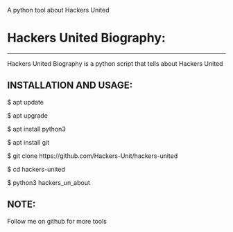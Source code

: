 A python tool about Hackers United
<!DOCTYPE html>
<html>
<head>
<body>
<h1>Hackers United Biography:</h1>
<hr>
<p>Hackers United Biography is a python script that tells about Hackers United</p>
<h2>INSTALLATION AND USAGE:</h2>
<p>$ apt update</p>
<p>$ apt upgrade</p>
<p>$ apt install python3</p>
<p>$ apt install git</p>
<p>$ git clone https://github.com/Hackers-Unit/hackers-united</p>
<p>$ cd hackers-united</p>
<p>$ python3 hackers_un_about</p>
<h2>NOTE:</h2>
<p>Follow me on github for more tools</p>
</body>
</head>
</html>
